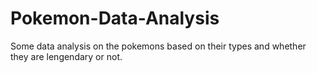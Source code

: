# Pokemon-Data-Analysis
Some data analysis on the pokemons based on their types and whether they are lengendary or not.
